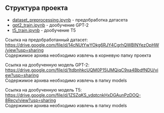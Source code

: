 ## Структура проекта

 - [dataset_preprocessing.ipynb](./dataset_preprocessing.ipynb) - предобработка датасета
 - [gpt2_train.ipynb](./gpt2_train.ipynb) - дообучение GPT-2
 - [t5_train.ipynb](./t5_train.ipynb) - дообучение T5

Ссылка на предобработанный датасет:
https://drive.google.com/file/d/14cNUtYwYOkg6RJY4CgrhQWBINYezOpHW/view?usp=sharing  
Содержимое архива необходимо извлечь в корневую папку проекта

Ссылка на дообученную модель GPT-2:
https://drive.google.com/file/d/1tdbnhkcUQM0P15IJMQiqC9xa4BbdfNDU/view?usp=sharing  
Содержимое архива необходимо извлечь в папку models

Ссылка на дообученную модель T5:
https://drive.google.com/file/d/1ZSZqKS_vdqtcnkHxDGAunPzDOQ-8Recv/view?usp=sharing  
Содержимое архива необходимо извлечь в папку models
